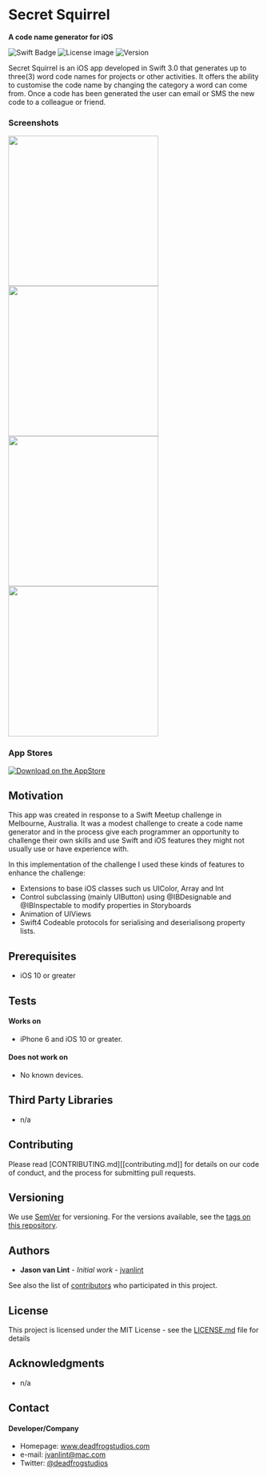 # Secret Squirrel
**A code name generator for iOS**

![Swift Badge](https://img.shields.io/badge/language-Swift%203.0-orange.svg) ![License image](https://img.shields.io/badge/license-MIT-blue.svg) ![Version](https://img.shields.io/badge/version-1.0.3-green.svg)

Secret Squirrel is an iOS app developed in Swift 3.0 that generates up to three(3) word code names for projects or other activities. It offers the ability to customise the code name by changing the category a word can come from. Once a code has been generated the user can email or SMS the new code to a colleague or friend.

### Screenshots

<img src="http://jasonvanlint.com/public/Secret_Squirrel/screenshots/iPhone6-01-LandingScreen.png" width="300"> <img src="http://jasonvanlint.com/public/Secret_Squirrel/screenshots/iPhone6-02-SettingsScreen.png" width="300"> <img src="http://jasonvanlint.com/public/Secret_Squirrel/screenshots/iPhone6-03-CategoryScreen.png" width="300"> <img src="http://jasonvanlint.com/public/Secret_Squirrel/screenshots/iPhone6-04-SelectCategoryScreen.png" width="300">

### App Stores

<!-- edit this image location -->
[![Download on the AppStore](https://raw.github.com/repat/README-template/master/appstore.png)](https://itunes.apple.com/US/app/id1252605463?mt=8)

## Motivation

This app was created in response to a Swift Meetup challenge in Melbourne, Australia. It was a modest challenge to create a code name generator and in the process give each programmer an opportunity to challenge their own skills and use Swift and iOS features they might not usually use or have experience with.

In this implementation of the challenge I used these kinds of features to enhance the challenge:
- Extensions to base iOS classes such us UIColor, Array and Int
- Control subclassing (mainly UIButton) using @IBDesignable and @IBInspectable to modify properties in Storyboards
- Animation of UIViews
- Swift4 Codeable protocols for serialising and deserialisong property lists.

## Prerequisites
* iOS 10 or greater

## Tests
#### Works on
* iPhone 6 and iOS 10 or greater.

#### Does not work on
* No known devices.

## Third Party Libraries

* n/a

## Contributing

Please read [CONTRIBUTING.md][[contributing.md]] for details on our code of conduct, and the process for submitting pull requests.

## Versioning

We use [SemVer](http://semver.org/) for versioning. For the versions available, see the [tags on this repository](https://github.com/jvanlint/SecretSquirrel/tags).

## Authors

* **Jason van Lint** - *Initial work* - [jvanlint](https://github.com/jvanlint)

See also the list of [contributors](https://github.com/jvanlint/SecretSquirrel/contributors) who participated in this project.

## License

This project is licensed under the MIT License - see the [LICENSE.md](LICENSE.md) file for details

## Acknowledgments

* n/a

## Contact
#### Developer/Company
* Homepage: www.deadfrogstudios.com
* e-mail: jvanlint@mac.com
* Twitter: [@deadfrogstudios](https://twitter.com/deadfrogstudios)
